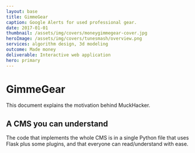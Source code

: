 ```yaml
---
layout: base
title: GimmeGear
caption: Google Alerts for used professional gear.
date: 2017-01-01
thumbnail: /assets/img/covers/moneygimmegear-cover.jpg
heroImage: /assets/img/covers/tunesmash/overview.png
services: algorithm design, 3d modeling
outcome: Made money
deliverable: Interactive web application
hero: primary
---
```


# GimmeGear

This document explains the motivation behind MuckHacker.

## A CMS you can understand

The code that implements the whole CMS is in a single Python file that uses Flask plus some plugins, and that everyone can read/understand with ease.
